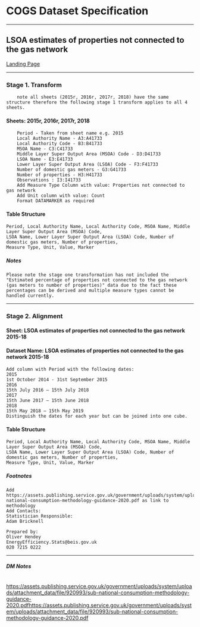 <!-- #region -->
# COGS Dataset Specification

----------
## LSOA estimates of properties not connected to the gas network 

[Landing Page](https://www.gov.uk/government/statistics/lsoa-estimates-of-households-not-connected-to-the-gas-network)

----------
### Stage 1. Transform
        note all sheets (2015r, 2016r, 2017r, 2018) have the same structure therefore the following stage 1 transform applies to all 4 sheets. 

#### Sheets: 2015r, 2016r, 2017r, 2018
        Period - Taken from sheet name e.g. 2015 
        Local Authority Name - A3:A41733
        Local Authority Code - B3:B41733
        MSOA Name - C3:C41733
        Middle Layer Super Output Area (MSOA) Code - D3:D41733
        LSOA Name - E3:E41733
        Lower Layer Super Output Area (LSOA) Code - F3:F41733
        Number of domestic gas meters - G3:G41733 
        Number of properties - H3:H41733
        Observations : I3:I41733
        Add Measure Type Column with value: Properties not connected to gas network
        Add Unit column with value: Count
        Format DATAMARKER as required 

#### Table Structure
    Period, Local Authority Name, Local Authority Code, MSOA Name, Middle Layer Super Output Area (MSOA) Code, 
    LSOA Name, Lower Layer Super Output Area (LSOA) Code, Number of domestic gas meters, Number of properties,
    Measure Type, Unit, Value, Marker

#####  Notes	
    Please note the stage one transformation has not included the "Estimated percentage of properties not connected to the gas network (gas meters to number of properties)" data due to the fact these percentages can be derived and multiple measure types cannot be handled currently.  

-------------

### Stage 2. Alignment

#### Sheet: LSOA estimates of properties not connected to the gas network 2015-18 


#### Dataset Name: LSOA estimates of properties not connected to the gas network 2015-18 

	Add column with Period with the following dates:
	2015
 	1st October 2014 - 31st September 2015
   	2016
 	15th July 2016 – 15th July 2018
   	2017
 	15th June 2017 – 15th June 2018
   	2018
	15th May 2018 – 15th May 2019
	Distinguish the dates for each year but can be joined into one cube. 
 	

#### Table Structure
	Period, Local Authority Name, Local Authority Code, MSOA Name, Middle Layer Super Output Area (MSOA) Code, 
	LSOA Name, Lower Layer Super Output Area (LSOA) Code, Number of domestic gas meters, Number of properties,
	Measure Type, Unit, Value, Marker

##### Footnotes
	Add https://assets.publishing.service.gov.uk/government/uploads/system/uploads/attachment_data/file/920993/sub-national-consumption-methodology-guidance-2020.pdf as link to methodology 
	Add Contacts: 
	Statistician Responsible:
	Adam Bricknell

	Prepared by:
	Oliver Hendey
	EnergyEfficiency.Stats@beis.gov.uk
	020 7215 0222


--------------

##### DM Notes

		

<!-- #endregion -->

```python

```
https://assets.publishing.service.gov.uk/government/uploads/system/uploads/attachment_data/file/920993/sub-national-consumption-methodology-guidance-2020.pdfhttps://assets.publishing.service.gov.uk/government/uploads/system/uploads/attachment_data/file/920993/sub-national-consumption-methodology-guidance-2020.pdf
